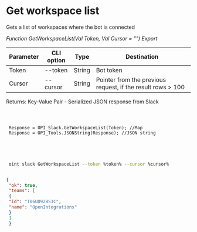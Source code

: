 ﻿---
sidebar_position: 2
---

# Get workspace list
 Gets a list of workspaces where the bot is connected


*Function GetWorkspaceList(Val Token, Val Cursor = "") Export*

 | Parameter | CLI option | Type | Destination |
 |-|-|-|-|
 | Token | --token | String | Bot token |
 | Cursor | --cursor | String | Pointer from the previous request, if the result rows > 100 |

 
 Returns: Key-Value Pair - Serialized JSON response from Slack

```bsl title="Code example"
	
 
 
 Response = OPI_Slack.GetWorkspaceList(Token); //Map
 Response = OPI_Tools.JSONString(Response); //JSON string
 

	
```

```sh title="CLI command example"
 
 oint slack GetWorkspaceList --token %token% --cursor %cursor%


```


```json title="Result"

{
 "ok": true,
 "teams": [
 {
 "id": "T06UD92BS3C",
 "name": "OpenIntegrations"
 }
 ]
 }

```
